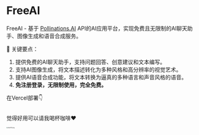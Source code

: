 # FreeAI
FreeAI - 基于 [Pollinations.AI](https://pollinations.ai/) API的AI应用平台，实现免费且无限制的AI聊天助手、图像生成和语音合成服务。

🔑 关键要点：
1. 提供免费的AI聊天助手，支持问题回答、创意建议和文本编写。
2. 支持AI图像生成，将文本描述转化为多种风格和高分辨率的视觉艺术。
3. 提供AI语音合成功能，将文本转换为逼真的多种语言和声音风格的语音。
4. **免注册登录，无限制使用，完全免费。**

在Vercel部署👇

<a href="https://vercel.com/new/clone?repository-url=https://github.com/Azad-sl/FreeAI&amp;project-name=FreeAI;repository-name=FreeAI" rel="nofollow"><img src="https://camo.githubusercontent.com/20bea215d35a4e28f2c92ea5b657d006b087687486858a40de2922a4636301ab/68747470733a2f2f76657263656c2e636f6d2f627574746f6e" alt="" data-canonical-src="https://vercel.com/button" style="max-width: 100%;"></a>

觉得好用可以请我喝杯咖啡❤

[<img src="https://s21.ax1x.com/2025/03/14/pEae92Q.png" alt="pEae92Q.png" style="zoom: 20%;" width="400"  />](https://imgse.com/i/pEae92Q)
